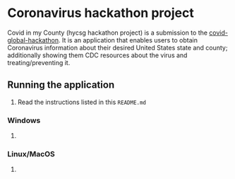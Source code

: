 # Coronavirus hackathon project

Covid in my County (hycsg hackathon project) is a submission to the [covid-global-hackathon](https://covid-global-hackathon.devpost.com). It is an application that enables users to obtain Coronavirus information about their desired United States state and county; additionally showing them CDC resources about the virus and treating/preventing it.

## Running the application

1. Read the instructions listed in this `README.md`

### Windows

1.

### Linux/MacOS

1.

